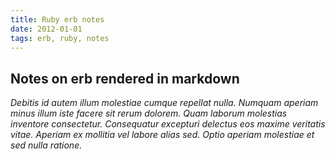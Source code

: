 ```yaml
---
title: Ruby erb notes 
date: 2012-01-01
tags: erb, ruby, notes
---
```

**Notes on erb rendered in markdown**
-------------------------------------

*Debitis id autem illum molestiae cumque repellat nulla. Numquam aperiam minus illum iste facere sit rerum dolorem. Quam laborum molestias inventore consectetur. Consequatur excepturi delectus eos maxime veritatis vitae. Aperiam ex mollitia vel labore alias sed. Optio aperiam molestiae et sed nulla ratione.*

